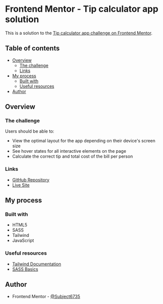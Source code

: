 # Frontend Mentor - Tip calculator app solution

This is a solution to the [Tip calculator app challenge on Frontend Mentor](https://www.frontendmentor.io/challenges/tip-calculator-app-ugJNGbJUX).

## Table of contents

-   [Overview](#overview)
    -   [The challenge](#the-challenge)
    -   [Links](#links)
-   [My process](#my-process)
    -   [Built with](#built-with)
    -   [Useful resources](#useful-resources)
-   [Author](#author)

## Overview

### The challenge

Users should be able to:

-   View the optimal layout for the app depending on their device's screen size
-   See hover states for all interactive elements on the page
-   Calculate the correct tip and total cost of the bill per person

### Links

-   [GitHub Repository](https://github.com/Subject6735/tip-calculator-app)
-   [Live Site](https://subject6735.github.io/tip-calculator-app/)

## My process

### Built with

-   HTML5
-   SASS
-   Tailwind
-   JavaScript

### Useful resources

-   [Tailwind Documentation](https://tailwindcss.com/docs)
-   [SASS Basics](https://sass-lang.com/guide)

## Author

-   Frontend Mentor - [@Subject6735](https://www.frontendmentor.io/profile/Subject6735)
